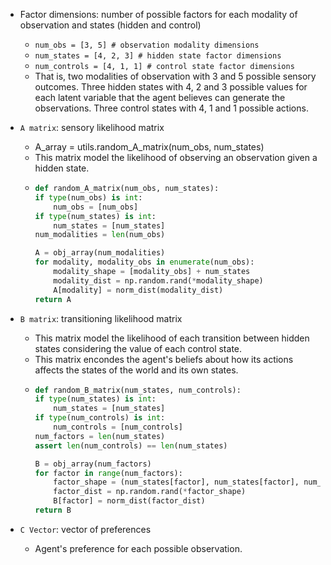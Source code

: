 - Factor dimensions: number of possible factors for each modality of observation and states (hidden and control)
  - `num_obs = [3, 5] # observation modality dimensions`
  - `num_states = [4, 2, 3] # hidden state factor dimensions`
  - `num_controls = [4, 1, 1] # control state factor dimensions`
  - That is, two modalities of observation with 3 and 5 possible sensory outcomes. Three hidden states with 4, 2 and 3 possible values for each latent variable that the agent believes can generate the observations. Three control states with 4, 1 and 1 possible actions. 

- `A matrix`: sensory likelihood matrix 
  - A_array = utils.random_A_matrix(num_obs, num_states)
  - This matrix model the likelihood of observing an observation given a hidden state.  
  - ```python
    def random_A_matrix(num_obs, num_states):
    if type(num_obs) is int:
        num_obs = [num_obs]
    if type(num_states) is int:
        num_states = [num_states]
    num_modalities = len(num_obs)

    A = obj_array(num_modalities)
    for modality, modality_obs in enumerate(num_obs):
        modality_shape = [modality_obs] + num_states
        modality_dist = np.random.rand(*modality_shape)
        A[modality] = norm_dist(modality_dist)
    return A 
    ```

- `B matrix`: transitioning likelihood matrix
  - This matrix model the likelihood of each transition between hidden states  considering the value of each control state.
  - This matrix encondes the agent's beliefs about how its actions affects the states of the world and its own states. 
  - ```python 
    def random_B_matrix(num_states, num_controls):
    if type(num_states) is int:
        num_states = [num_states]
    if type(num_controls) is int:
        num_controls = [num_controls]
    num_factors = len(num_states)
    assert len(num_controls) == len(num_states)

    B = obj_array(num_factors)
    for factor in range(num_factors):
        factor_shape = (num_states[factor], num_states[factor], num_controls[factor])
        factor_dist = np.random.rand(*factor_shape)
        B[factor] = norm_dist(factor_dist)
    return B
    ```

- `C Vector`: vector of preferences
  - Agent's preference for each possible observation. 